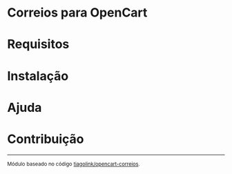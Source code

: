 # Correios para OpenCart

# Requisitos

# Instalação

# Ajuda

# Contribuição

----

<small>Módulo baseado no código [tiagolink/opencart-correios](https://github.com/tiagolink/opencart-correios).</small>